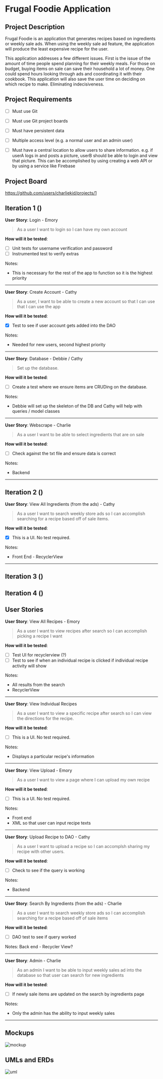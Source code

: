 # Frugal Foodie Application


## Project Description

Frugal Foodie is an application that generates recipes based on ingredients or weekly sale ads. 
When using the weekly sale ad feature, the application will produce the least expensive recipe for the user. 

This application addresses a few different issues. First is the issue of the amount of time people 
spend planning for their weekly meals. For those on budget, buying items on sale can save their 
household a lot of money. One could spend hours looking through ads and coordinating it with their 
cookbook. This application will also save the user time on deciding on which recipe to make. 
Eliminating indecisiveness.  

## Project Requirements

- [ ] Must use Git
- [ ] Must use Git project boards
- [ ] Must have persistent data

- [ ] Multiple access level (e.g. a normal user and an admin user)
- [ ] Must have a central location to allow users to share information. e.g. if userA logs in and posts a picture, userB should be able to login and view that picture. This can be accomplished by using creating a web API or by using a service like Firebase


## Project Board
https://github.com/users/charliekid/projects/1 

## Iteration 1 ()

**User Story**: Login - Emory
> As a user I want to login so I can have my own account

**How will it be tested**:
- [ ] Unit tests for username verification and password
- [ ] Instrumented test to verify extras

Notes: 
- This is necessary for the rest of the app to function so it is the highest priority

***

**User Story**: Create Account - Cathy 
> As a user, I want to be able to create a new account so that I can use that I can use the app

**How will it be tested**:
- [x] Test to see if user account gets added into the DAO

Notes: 
- Needed for new users, second highest priority 

***

**User Story**: Database - Debbie / Cathy 
> Set up the database.

**How will it be tested**:
- [ ] Create a test where we ensure items are CRUDing on the database. 

Notes: 
- Debbie will set up the skeleton of the DB and Cathy will help with queries / model classes
***

**User Story**: Webscrape - Charlie
> As a user I want to be able to select ingredients that are on sale

**How will it be tested**:
- [ ] Check against the txt file and ensure data is correct

Notes: 
- Backend
***
## Iteration 2 ()

**User Story**: View All Ingredients (from the ads) - Cathy
> As a user I want to search weekly store ads so I can accomplish searching for a recipe based off of sale items.

**How will it be tested**:
- [x] This is a UI. No test required.

Notes: 
- Front End - RecyclerView
***

## Iteration 3 ()

## Iteration 4 ()

## User Stories


**User Story**: View All Recipes - Emory
> As a user I want to view recipes after search so I can accomplish picking a recipe I want

**How will it be tested**:
- [ ] Test UI for recyclerview (?)
- [ ] Test to see if when an individual recipe is clicked if individual recipe activity will show

Notes: 
- All results from the search
- RecyclerView
***

**User Story**: View Individual Recipes
> As a user I want to view a specific recipe after search so I can view the directions for the recipe.

**How will it be tested**:
- [ ] This is a UI. No test required.

Notes: 
- Displays a particular recipe's information
***

**User Story**: View Upload - Emory
> As a user I want to view a page where I can upload my own recipe

**How will it be tested**:
- [ ] This is a UI. No test required.

Notes: 
- Front end
- XML so that user can input recipe texts
***

**User Story**: Upload Recipe to DAO - Cathy
> As a user I want to upload a recipe so I can accomplsh sharing my recipe with other users.

**How will it be tested**:
- [ ] Check to see if the query is working

Notes: 
- Backend
***

**User Story**: Search By Ingredients (from the ads) - Charlie
> As a user I want to search weekly store ads so I can accomplish searching for a recipe based off of sale items

**How will it be tested**:
- [ ] DAO test to see if query worked

Notes: Back end - Recycler View?
***

**User Story**: Admin - Charlie
> As an admin I want to be able to input weekly sales ad into the database so that user can search for new ingredients 

**How will it be tested**:
- [ ] If newly sale items are updated on the search by ingredients page

Notes: 
- Only the admin has the ability to input weekly sales
***

## Mockups
![mockup](/img/frugalfoodmockup.PNG)

## UMLs and ERDs
![uml](/img/umlerd.PNG)
